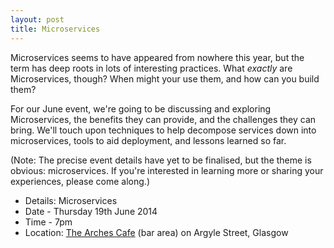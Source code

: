 ```yaml
---
layout: post
title: Microservices
---
```


Microservices seems to have appeared from nowhere this year, but the term has deep roots in lots of interesting practices. What *exactly* are Microservices, though? When might your use them, and how can you build them?

For our June event, we're going to be discussing and exploring Microservices, the benefits they can provide, and the challenges they can bring. We'll touch upon techniques to help decompose services down into microservices, tools to aid deployment, and lessons learned so far.

(Note: The precise event details have yet to be finalised, but the theme is obvious: microservices. If you're interested in learning more or sharing your experiences, please come along.)

* Details: Microservices
* Date - Thursday 19th June 2014
* Time - 7pm
* Location: <a href="https://www.google.co.uk/maps/place/The+Arches+Cafe+Bar/@55.858375,-4.258346,17z/data=!3m1!4b1!4m2!3m1!1s0x4888469e9e44da7f:0xe5aded3da5af3d47">The Arches Cafe</a> (bar area) on Argyle Street, Glasgow
